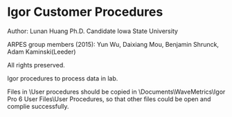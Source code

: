 # Igor Customer Procedures

Author: Lunan Huang
Ph.D. Candidate
Iowa State University

ARPES group members (2015): Yun Wu, Daixiang Mou, Benjamin Shrunck, Adam Kaminski(Leeder)

All rights preserved.

Igor procedures to process data in lab.

Files in \User procedures should be copied in \Documents\WaveMetrics\Igor Pro 6 User Files\User Procedures,
so that other files could be open and complie successfully.
